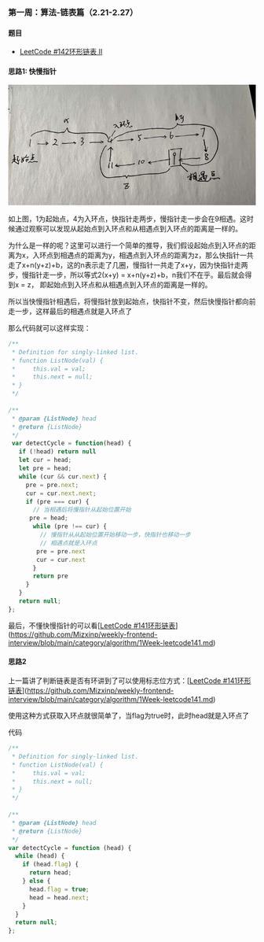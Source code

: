 ### 第一周：算法-链表篇（2.21-2.27）

#### 题目

- [LeetCode #142环形链表 II](https://leetcode-cn.com/problems/linked-list-cycle-ii/)

#### 思路1: 快慢指针

![环形链表](../../assets/images/detectCycle.jpg)

如上图，1为起始点，4为入环点，快指针走两步，慢指针走一步会在9相遇。这时候通过观察可以发现从起始点到入环点和从相遇点到入环点的距离是一样的。

为什么是一样的呢？这里可以进行一个简单的推导，我们假设起始点到入环点的距离为x，入环点到相遇点的距离为y，相遇点到入环点的距离为z，那么快指针一共走了x+n(y+z)+b，这的n表示走了几圈，慢指针一共走了x+y，因为快指针走两步，慢指针走一步，所以等式2(x+y) = x+n(y+z)+b，n我们不在乎。最后就会得到x = z， 即起始点到入环点和从相遇点到入环点的距离是一样的。

所以当快慢指针相遇后，将慢指针放到起始点，快指针不变，然后快慢指针都向前走一步，这样最后的相遇点就是入环点了

那么代码就可以这样实现：

```javascript
/**
 * Definition for singly-linked list.
 * function ListNode(val) {
 *     this.val = val;
 *     this.next = null;
 * }
 */

/**
 * @param {ListNode} head
 * @return {ListNode}
 */
 var detectCycle = function(head) {
   if (!head) return null
   let cur = head;
   let pre = head;
   while (cur && cur.next) {
     pre = pre.next;
     cur = cur.next.next;
     if (pre === cur) {
       // 当相遇后将慢指针从起始位置开始
      pre = head;
       while (pre !== cur) {
         // 慢指针从从起始位置开始移动一步，快指针也移动一步
         // 相遇点就是入环点
        pre = pre.next
        cur = cur.next
       }
       return pre
     }
   }
   return null;
};
```

最后，不懂快慢指针的可以看[[LeetCode #141环形链表](https://leetcode-cn.com/problems/linked-list-cycle/)](https://github.com/Mizxinp/weekly-frontend-interview/blob/main/category/algorithm/1Week-leetcode141.md)

#### 思路2

上一篇讲了判断链表是否有环讲到了可以使用标志位方式：[[LeetCode #141环形链表](https://leetcode-cn.com/problems/linked-list-cycle/)](https://github.com/Mizxinp/weekly-frontend-interview/blob/main/category/algorithm/1Week-leetcode141.md)

使用这种方式获取入环点就很简单了，当flag为true时，此时head就是入环点了

代码

```javascript
/**
 * Definition for singly-linked list.
 * function ListNode(val) {
 *     this.val = val;
 *     this.next = null;
 * }
 */

/**
 * @param {ListNode} head
 * @return {ListNode}
 */
var detectCycle = function (head) {
  while (head) {
    if (head.flag) {
      return head;
    } else {
      head.flag = true;
      head = head.next;
    }
  }
  return null;
};
```

